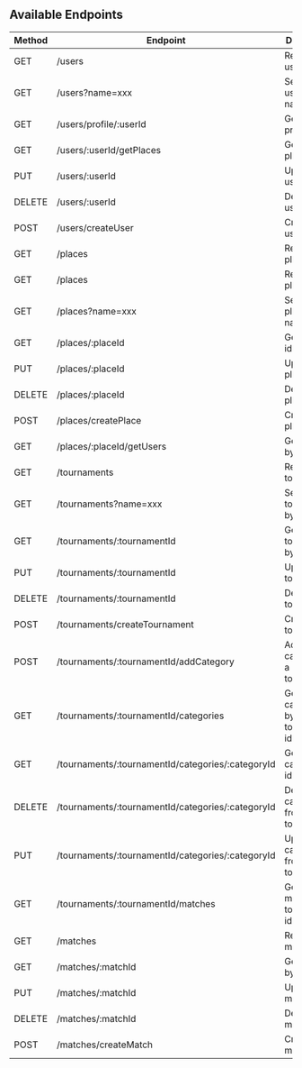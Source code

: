 ## Available Endpoints

| Method | Endpoint                                            | Description
|--------|-----------------------------------------------------|--------------
| GET    | /users                                              | Retrieve all users
| GET    | /users?name=xxx                                     | Search for users by name
| GET    | /users/profile/:userId                              | Get user profile by id
| GET    | /users/:userId/getPlaces                           | Get user places by id
| PUT    | /users/:userId                                      | Update a user
| DELETE | /users/:userId                                      | Delete a user
| POST   | /users/createUser                                   | Create a user
| GET    | /places                                             | Retrieve all places
| GET    | /places                                             | Retrieve all places
| GET    | /places?name=xxx                                    | Search for places by name
| GET    | /places/:placeId                                    | Get place by id
| PUT    | /places/:placeId                                    | Update a place
| DELETE | /places/:placeId                                    | Delete a place
| POST   | /places/createPlace                                 | Create a place
| GET    | /places/:placeId/getUsers                          | Get users by place id
| GET    | /tournaments                                        | Retrieve all tournaments
| GET    | /tournaments?name=xxx                               | Search for tournaments by name
| GET    | /tournaments/:tournamentId                          | Get tournament by id
| PUT    | /tournaments/:tournamentId                          | Update a tournament
| DELETE | /tournaments/:tournamentId                          | Delete a tournament
| POST   | /tournaments/createTournament                       | Create a tournament
| POST   | /tournaments/:tournamentId/addCategory              | Add a category to a tournament
| GET    | /tournaments/:tournamentId/categories               | Get categories by tournament id
| GET    | /tournaments/:tournamentId/categories/:categoryId   | Get category by id
| DELETE | /tournaments/:tournamentId/categories/:categoryId   | Delete a category from a tournament
| PUT    | /tournaments/:tournamentId/categories/:categoryId   | Update a category from a tournament
| GET    | /tournaments/:tournamentId/matches                  | Get matches by tournament id
| GET    | /matches                                            | Retrieve all matches
| GET    | /matches/:matchId                                   | Get match by id
| PUT    | /matches/:matchId                                   | Update a match
| DELETE | /matches/:matchId                                   | Delete a match
| POST   | /matches/createMatch                                | Create a match
